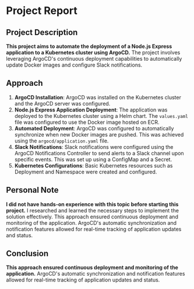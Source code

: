 # Project Report

## Project Description
**This project aims to automate the deployment of a Node.js Express application to a Kubernetes cluster using ArgoCD.** The project involves leveraging ArgoCD's continuous deployment capabilities to automatically update Docker images and configure Slack notifications.

## Approach
1. **ArgoCD Installation**: ArgoCD was installed on the Kubernetes cluster and the ArgoCD server was configured.
2. **Node.js Express Application Deployment**: The application was deployed to the Kubernetes cluster using a Helm chart. The `values.yaml` file was configured to use the Docker image hosted on ECR.
3. **Automated Deployment**: ArgoCD was configured to automatically synchronize when new Docker images are pushed. This was achieved using the `argocd/application.yaml` file.
4. **Slack Notifications**: Slack notifications were configured using the ArgoCD Notifications Controller to send alerts to a Slack channel upon specific events. This was set up using a ConfigMap and a Secret.
5. **Kubernetes Configurations**: Basic Kubernetes resources such as Deployment and Namespace were created and configured.

## Personal Note
**I did not have hands-on experience with this topic before starting this project.** I researched and learned the necessary steps to implement the solution effectively. This approach ensured continuous deployment and monitoring of the application. ArgoCD's automatic synchronization and notification features allowed for real-time tracking of application updates and status.

## Conclusion
**This approach ensured continuous deployment and monitoring of the application.** ArgoCD's automatic synchronization and notification features allowed for real-time tracking of application updates and status.
